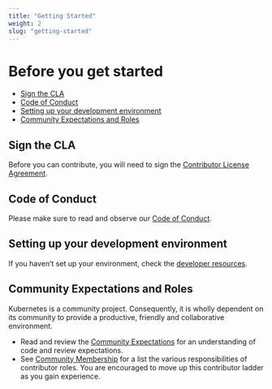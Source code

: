 ```yaml
---
title: "Getting Started"
weight: 2
slug: "getting-started" 
---
```


# Before you get started

- [Sign the CLA](#sign-the-cla)
- [Code of Conduct](#code-of-conduct)
- [Setting up your development environment](#setting-up-your-development-environment)
- [Community Expectations and Roles](#community-expectations-and-roles)

## Sign the CLA

Before you can contribute, you will need to sign the [Contributor License Agreement](https://github.com/kubernetes/community/blob/master/CLA.md).

## Code of Conduct

Please make sure to read and observe our [Code of Conduct](/code-of-conduct).

## Setting up your development environment

If you haven’t set up your environment, check the [developer resources](/en/docs/devel/#setting-up-your-dev-environment-coding-and-debugging).

## Community Expectations and Roles

Kubernetes is a community project.
Consequently, it is wholly dependent on its community to provide a productive, friendly and collaborative environment.

- Read and review the [Community Expectations](/en/docs/guide/expectations) for an understanding of code and review expectations.
- See [Community Membership](https://github.com/kubernetes/community/blob/master/community-membership.md) for a list the various responsibilities of contributor roles. You are encouraged to move up this contributor ladder as you gain experience.  
